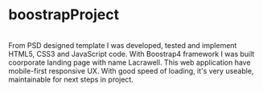 <h1>boostrapProject</h1>
<br>
From PSD designed template I was developed, tested and implement HTML5, CSS3 and JavaScript code. 
With Boostrap4 framework I was built coorporate landing page with name Lacrawell.
This web application have mobile-first responsive UX. With good speed of loading, it's very useable, maintainable for next steps
in project.

